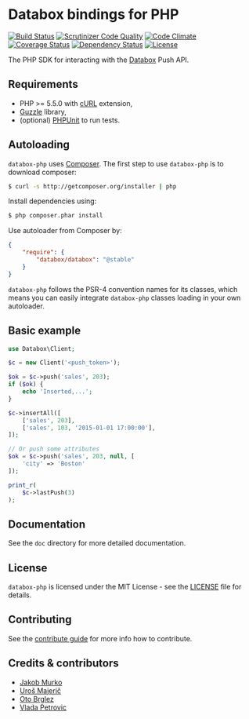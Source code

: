 # Databox bindings for PHP

[![Build Status](http://img.shields.io/travis/databox/databox-php.svg)](https://travis-ci.org/databox/databox-php)
[![Scrutinizer Code Quality](http://img.shields.io/scrutinizer/g/databox/databox-php.svg)](https://scrutinizer-ci.com/g/databox/databox-php/?branch=master)
[![Code Climate](http://img.shields.io/codeclimate/github/databox/databox-php.svg)](https://codeclimate.com/github/databox/databox-php)
[![Coverage Status](http://img.shields.io/coveralls/databox/databox-php.svg)](https://coveralls.io/github/databox/databox-php?branch=master)
[![Dependency Status](https://www.versioneye.com/user/projects/55c28ebb653762001a00289b/badge.svg?style=flat)](https://www.versioneye.com/user/projects/55c28ebb653762001a00289b)
[![License](http://img.shields.io/:license-mit-blue.svg)](http://databox.mit-license.org)


The PHP SDK for interacting with the [Databox](http://databox.com) Push API.

## Requirements

* PHP >= 5.5.0 with [cURL](http://php.net/manual/en/book.curl.php) extension,
* [Guzzle](https://github.com/guzzle/guzzle) library,
* (optional) [PHPUnit](https://phpunit.de/) to run tests.

## Autoloading

`databox-php` uses [Composer](http://getcomposer.org).
The first step to use `databox-php` is to download composer:

```bash
$ curl -s http://getcomposer.org/installer | php
```

Install dependencies using:
```bash
$ php composer.phar install
```

Use autoloader from Composer by:
```json
{
    "require": {
        "databox/databox": "@stable"
    }
}
```

`databox-php` follows the PSR-4 convention names for its classes, which means you can easily integrate `databox-php` classes loading in your own autoloader.

## Basic example

```php
use Databox\Client;

$c = new Client('<push_token>');

$ok = $c->push('sales', 203);
if ($ok) {
    echo 'Inserted,...';
}

$c->insertAll([
    ['sales', 203],
    ['sales', 103, '2015-01-01 17:00:00'],
]);

// Or push some attributes
$ok = $c->push('sales', 203, null, [
    'city' => 'Boston'
]);

print_r(
    $c->lastPush(3)
);

```

## Documentation

See the `doc` directory for more detailed documentation.

## License

`databox-php` is licensed under the MIT License - see the [LICENSE](LICENSE) file for details.

## Contributing

See the [contribute guide](CONTRIBUTING.md) for more info how to contribute.

## Credits & contributors

- [Jakob Murko](http://github.com/sraka1)
- [Uroš Majerič](http://github.com/umajeric)
- [Oto Brglez](https://github.com/otobrglez)
- [Vlada Petrovic](https://github.com/vladapetrovic)
